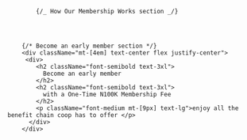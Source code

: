             {/_ How Our Membership Works section _/}




        {/* Become an early member section */}
        <div className="mt-[4em] text-center flex justify-center">
         <div>
            <h2 className="font-semibold text-3xl">
              Become an early member
            </h2>
            <h2 className="font-semibold text-3xl">
              with a One-Time N100K Membership Fee
            </h2>
            <p className="font-medium mt-[9px] text-lg">enjoy all the benefit chain coop has to offer </p>
          </div>
        </div>
